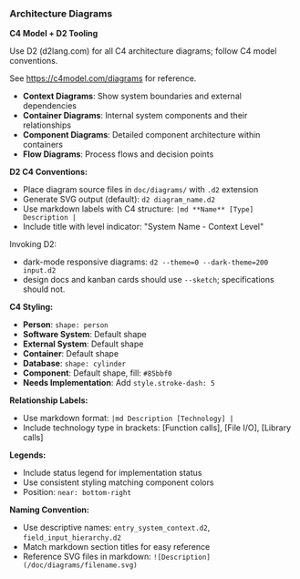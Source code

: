
### Architecture Diagrams

**C4 Model + D2 Tooling**

Use D2 (d2lang.com) for all C4 architecture diagrams; follow C4 model conventions. 

See https://c4model.com/diagrams for reference.

- **Context Diagrams**: Show system boundaries and external dependencies
- **Container Diagrams**: Internal system components and their relationships  
- **Component Diagrams**: Detailed component architecture within containers
- **Flow Diagrams**: Process flows and decision points

**D2 C4 Conventions:**
- Place diagram source files in `doc/diagrams/` with `.d2` extension
- Generate SVG output (default): `d2 diagram_name.d2`
- Use markdown labels with C4 structure: `|md **Name** [Type] Description |`
- Include title with level indicator: "System Name - Context Level"

Invoking D2:
- dark-mode responsive diagrams: `d2 --theme=0 --dark-theme=200 input.d2`
- design docs and kanban cards should use `--sketch`; specifications should not.

**C4 Styling:**
- **Person**: `shape: person`
- **Software System**: Default shape
- **External System**: Default shape
- **Container**: Default shape
- **Database**: `shape: cylinder`
- **Component**: Default shape, fill: `#85bbf0`
- **Needs Implementation**: Add `style.stroke-dash: 5`

**Relationship Labels:**
- Use markdown format: `|md Description [Technology] |`
- Include technology type in brackets: [Function calls], [File I/O], [Library calls]

**Legends:**
- Include status legend for implementation status  
- Use consistent styling matching component colors
- Position: `near: bottom-right`

**Naming Convention:**
- Use descriptive names: `entry_system_context.d2`, `field_input_hierarchy.d2`
- Match markdown section titles for easy reference
- Reference SVG files in markdown: `![Description](/doc/diagrams/filename.svg)`